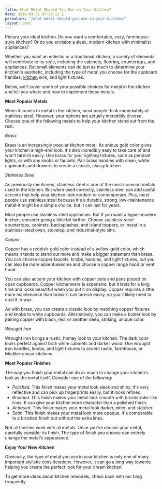 ```yaml
---
title: What Metal Should You Use in Your Kitchen?
date: 2016-03-31 07:58:11 Z
permalink: "/what-metal-should-you-use-in-your-kitchen/"
layout: post
---
```




Picture your ideal kitchen. Do you want a comfortable, cozy, farmhouse-style kitchen? Or do you envision a
sleek, modern kitchen with minimalist appliances?

Whether you want an eclectic or a traditional kitchen, a variety of elements will contribute to its style,
including the cabinets, flooring, countertops, and appliances. But small elements can do just as much to
determine your kitchen's aesthetic, including the type of metal you choose for the cupboard handles, <a href="http://murraylampert.com/san-diego-kitchen-remodeling-services/">kitchen</a>
sink, and light fixtures.

Below, we'll cover some of your possible choices for metal in the kitchen and tell you where and how to
implement these metals.

<strong>Most Popular Metals</strong>

When it comes to metal in the kitchen, most people think immediately of stainless steel. However, your
options are actually incredibly diverse. Choose one of the following metals to help your kitchen stand out
from the rest.

<em>Brass</em>

Brass is an increasingly popular kitchen metal. Its unique gold color gives your kitchen a high-end look.
It's also incredibly easy to take care of and won't tarnish easily. Use brass for your lighting fixtures,
such as pendant lights, or with any knobs or faucets. Pair brass handles with clean, white cupboards and
drawers to create a classic, classy kitchen.

<em>Stainless Steel</em>

As previously mentioned, stainless steel is one of the most common metals used in the kitchen. But when
used correctly, stainless steel can add useful accents that help your kitchen look modern or contemporary.
Plus, most people use stainless steel because it's a durable, strong, low-maintenance metal-it might be a
simple choice, but it can last for years.

Most people use stainless steel appliances. But if you want a hyper-modern kitchen, consider going a
little bit farther. Choose stainless-steel countertops, cabinets, backsplashes, and island toppers, or invest
in a stainless-steel oven, stovetop, and industrial-style sink.

<em>Copper</em>

Copper has a reddish-gold color instead of a yellow-gold color, which means it tends to stand out more and
make a bigger statement than brass. You can choose copper faucets, knobs, handles, and light fixtures, but
you can also be more adventuresome and choose a copper range hood or vent hood.

You can also accent your kitchen with copper pots and pans placed on open cupboards. Copper kitchenware is
expensive, but it lasts for a long time and looks beautiful when you put it on display. Copper requires a
little more maintenance than brass-it can tarnish easily, so you'll likely need to coat it in wax.

As with brass, you can create a classic look by matching copper fixtures and knobs to white cupboards.
Alternatively, you can make a bolder look by pairing copper with black, red, or another deep, striking,
unique color.

<em>Wrought Iron</em>

Wrought iron brings a rustic, homey look to your kitchen. The dark color looks perfect against both white
cabinets and darker wood. Use wrought iron handles, knobs, and light fixtures to accent rustic, farmhouse, or
Mediterranean kitchens.

<strong>Most Popular Finishes</strong>

The way you finish your metal can do as much to change your kitchen's look as the metal itself. Consider
one of the following:
<ul>
	<li><em>Polished.</em> This finish makes your metal look sleek and shiny. It's very reflective and can pick
up fingerprints easily, but it looks refined.</li>
	<li><em>Brushed.</em> This finish makes your metal look smooth with brushstroke-like lines. It can give your
kitchen more character than a polished finish.</li>
	<li><em>Antiqued.</em> This finish makes your metal look darker, older, and statelier.</li>
	<li><em>Satin.</em> This finish makes your metal look more opaque. It's comparable to a brushed finish but
without the extra lines.</li>
</ul>
Not all finishes work with all metals. Once you've chosen your metal, carefully consider its finish. The
type of finish you choose can entirely change the metal's appearance.

<strong>Enjoy Your New Kitchen</strong>

Obviously, the type of metal you use in your kitchen is only one of many important stylistic
considerations. However, it can go a long way towards helping you create the perfect look for your dream
kitchen.

To get more ideas about kitchen remodels, check back with our blog frequently.

